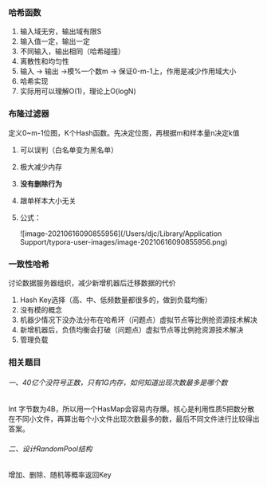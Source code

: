 ### 哈希函数

1. 输入域无穷，输出域有限S
2. 输入值一定，输出一定
3. 不同输入，输出相同（哈希碰撞）
4. 离散性和均匀性
5. 输入 -> 输出 ->模%一个数m -> 保证0-m-1上，作用是减少作用域大小
6. 哈希实现
7. 实际用可以理解O(1)，理论上O(logN)

### 布隆过滤器

定义0~m-1位图，K个Hash函数。先决定位图，再根据m和样本量n决定k值

1. 可以误判（白名单变为黑名单）

2. 极大减少内存

3. **没有删除行为**

4. 跟单样本大小无关

5. 公式：

   ![image-20210616090855956](/Users/djc/Library/Application Support/typora-user-images/image-20210616090855956.png)



### 一致性哈希

讨论数据服务器组织，减少新增机器后迁移数据的代价

1. Hash Key选择（高、中、低频数量都很多的，做到负载均衡）
2. 没有模的概念
3. 机器少情况下没办法分布在哈希环（问题点）虚拟节点等比例抢资源技术解决
4. 新增机器后，负债均衡会打破（问题点）虚拟节点等比例抢资源技术解决
5. 管理负载

### 相关题目

###### 一、40亿个没符号正数，只有1G内存，如何知道出现次数最多是哪个数

Int 字节数为4B，所以用一个HasMap会容易内存爆。核心是利用性质5把数分散在不同小文件，再算出每个小文件出现次数最多的数，最后不同文件进行比较得出答案。

###### 二、设计RandomPool结构

增加、删除、随机等概率返回Key